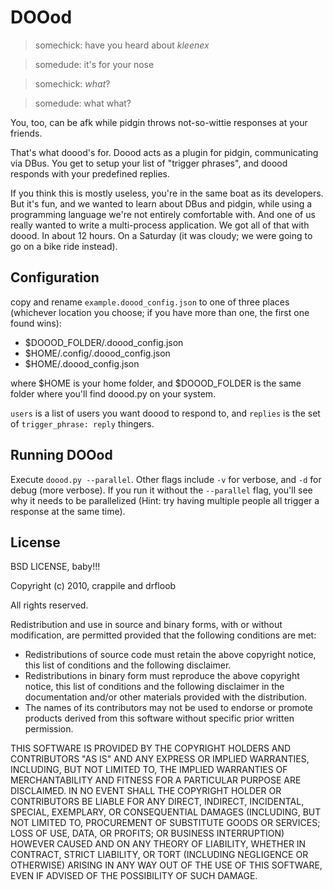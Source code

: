 # DOOod #
> somechick: have you heard about *kleenex*

> somedude: it's for your nose

> somechick: *what*?

> somedude: what what? 

You, too, can be afk while pidgin throws not-so-wittie responses at your friends.

That's what doood's for. Doood acts as a plugin for pidgin, communicating via DBus. You get to setup your list of "trigger phrases", and doood responds with your predefined replies.

If you think this is mostly useless, you're in the same boat as its developers. But it's fun, and we wanted to learn about DBus and pidgin, while using a programming language we're not entirely comfortable with. And one of us really wanted to write a multi-process application. We got all of that with doood. In about 12 hours. On a Saturday (it was cloudy; we were going to go on a bike ride instead).

## Configuration ##
copy and rename `example.doood_config.json` to one of three places (whichever location you choose; if you have more than one, the first one found wins):

 * $DOOOD_FOLDER/.doood_config.json
 * $HOME/.config/.doood_config.json
 * $HOME/.doood_config.json
 
where $HOME is your home folder, and $DOOOD_FOLDER is the same folder where you'll find doood.py on your system.

`users` is a list of users you want doood to respond to, and `replies` is the set of `trigger_phrase: reply` thingers.

## Running DOOod ##

Execute `doood.py --parallel`. Other flags include `-v` for verbose, and `-d` for debug (more verbose). If you run it without the `--parallel` flag, you'll see why it needs to be parallelized (Hint: try having multiple people all trigger a response at the same time).

## License ##

BSD LICENSE, baby!!!

Copyright (c) 2010, crappile and drfloob

All rights reserved.

Redistribution and use in source and binary forms, with or without modification, are permitted provided that the following conditions are met:

 * Redistributions of source code must retain the above copyright notice, this list of conditions and the following disclaimer.
 * Redistributions in binary form must reproduce the above copyright notice, this list of conditions and the following disclaimer in the documentation and/or other materials provided with the distribution.
 * The names of its contributors may not be used to endorse or promote products derived from this software without specific prior written permission.

THIS SOFTWARE IS PROVIDED BY THE COPYRIGHT HOLDERS AND CONTRIBUTORS "AS IS" AND ANY EXPRESS OR IMPLIED WARRANTIES, INCLUDING, BUT NOT LIMITED TO, THE IMPLIED WARRANTIES OF MERCHANTABILITY AND FITNESS FOR A PARTICULAR PURPOSE ARE DISCLAIMED. IN NO EVENT SHALL THE COPYRIGHT HOLDER OR CONTRIBUTORS BE LIABLE FOR ANY DIRECT, INDIRECT, INCIDENTAL, SPECIAL, EXEMPLARY, OR CONSEQUENTIAL DAMAGES (INCLUDING, BUT NOT LIMITED TO, PROCUREMENT OF SUBSTITUTE GOODS OR SERVICES; LOSS OF USE, DATA, OR PROFITS; OR BUSINESS INTERRUPTION) HOWEVER CAUSED AND ON ANY THEORY OF LIABILITY, WHETHER IN CONTRACT, STRICT LIABILITY, OR TORT (INCLUDING NEGLIGENCE OR OTHERWISE) ARISING IN ANY WAY OUT OF THE USE OF THIS SOFTWARE, EVEN IF ADVISED OF THE POSSIBILITY OF SUCH DAMAGE.
